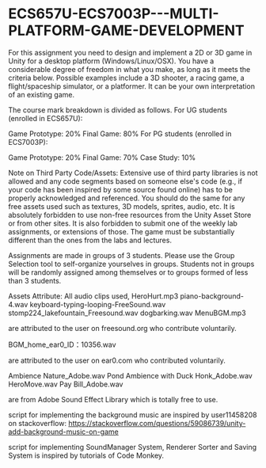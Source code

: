 # ECS657U-ECS7003P---MULTI-PLATFORM-GAME-DEVELOPMENT

For this assignment you need to design and implement a 2D or 3D game in Unity for a desktop platform (Windows/Linux/OSX). You have a considerable degree of freedom in what you make, as long as it meets the criteria below. Possible examples include a 3D shooter, a racing game, a flight/spaceship simulator, or a platformer. It can be your own interpretation of an existing game.

The course mark breakdown is divided as follows. For UG students (enrolled in ECS657U):

Game Prototype: 20%
Final Game: 80%
For PG students (enrolled in ECS7003P):

Game Prototype: 20%
Final Game: 70%
Case Study: 10%


Note on Third Party Code/Assets: Extensive use of third party libraries is not allowed and any code segments based on someone else's code (e.g., if your code has been inspired by some source found online) has to be properly acknowledged and referenced. You should do the same for any free assets used such as textures, 3D models, sprites, audio, etc. It is absolutely forbidden to use non-free resources from the Unity Asset Store or from other sites. It is also forbidden to submit one of the weekly lab assignments, or extensions of those. The game must be substantially different than the ones from the labs and lectures.

Assignments are made in groups of 3 students. Please use the Group Selection tool to self-organize yourselves in groups. Students not in groups will be randomly assigned among themselves or to groups formed of less than 3 students.

Assets Attribute:
All audio clips used,
HeroHurt.mp3
piano-background-4.wav
keyboard-typing-looping-FreeSound.wav
stomp224_lakefountain_Freesound.wav
dogbarking.wav
MenuBGM.mp3

are attributed to the user on freesound.org who contribute voluntarily.

BGM_home_ear0_ID：10356.wav

are attributed to the user on ear0.com who contributed voluntarily.

Ambience Nature_Adobe.wav
Pond Ambience with Duck Honk_Adobe.wav
HeroMove.wav
Pay Bill_Adobe.wav

are from Adobe Sound Effect Library which is totally free to use.

script for implementing the background music are inspired by user11458208 on stackoverflow: https://stackoverflow.com/questions/59086739/unity-add-background-music-on-game

script for implementing SoundManager System, Renderer Sorter and Saving System is inspired by tutorials of Code Monkey.